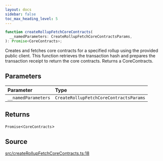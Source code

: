 ```yaml
---
layout: docs
sidebar: false
toc_max_heading_level: 5
---
```


```ts
function createRollupFetchCoreContracts(
  __namedParameters: CreateRollupFetchCoreContractsParams,
): Promise<CoreContracts>;
```

Creates and fetches core contracts for a specified rollup using the provided
public client. This function retrieves the transaction hash and prepares the
transaction receipt to return the core contracts. Returns a CoreContracts.

## Parameters

| Parameter           | Type                                   |
| :------------------ | :------------------------------------- |
| `__namedParameters` | `CreateRollupFetchCoreContractsParams` |

## Returns

`Promise`\<`CoreContracts`\>

## Source

[src/createRollupFetchCoreContracts.ts:18](https://github.com/OffchainLabs/arbitrum-orbit-sdk/blob/9d5595a042e42f7d6b9af10a84816c98ea30f330/src/createRollupFetchCoreContracts.ts#L18)

